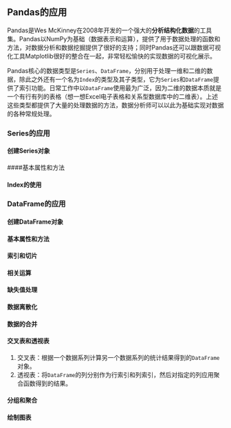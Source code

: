 ## Pandas的应用

Pandas是Wes McKinney在2008年开发的一个强大的**分析结构化数据**的工具集。Pandas以NumPy为基础（数据表示和运算），提供了用于数据处理的函数和方法，对数据分析和数据挖掘提供了很好的支持；同时Pandas还可以跟数据可视化工具Matplotlib很好的整合在一起，非常轻松愉快的实现数据的可视化展示。

Pandas核心的数据类型是`Series`、`DataFrame`，分别用于处理一维和二维的数据，除此之外还有一个名为`Index`的类型及其子类型，它为`Series`和`DataFrame`提供了索引功能。日常工作中以`DataFrame`使用最为广泛，因为二维的数据本质就是一个有行有列的表格（想一想Excel电子表格和关系型数据库中的二维表）。上述这些类型都提供了大量的处理数据的方法，数据分析师可以以此为基础实现对数据的各种常规处理。

### Series的应用

#### 创建Series对象



####基本属性和方法



#### Index的使用



### DataFrame的应用

#### 创建DataFrame对象



#### 基本属性和方法



#### 索引和切片



#### 相关运算



 #### 缺失值处理



#### 数据离散化



#### 数据的合并



#### 交叉表和透视表

1. 交叉表：根据一个数据系列计算另一个数据系列的统计结果得到的`DataFrame`对象。
2. 透视表：将`DataFrame`的列分别作为行索引和列索引，然后对指定的列应用聚合函数得到的结果。

#### 分组和聚合



#### 绘制图表

